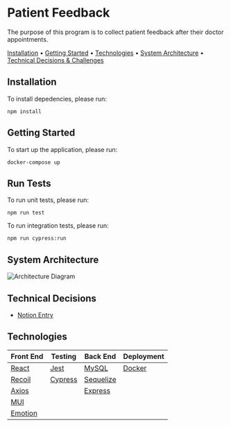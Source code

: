 # Patient Feedback

The purpose of this program is to collect patient feedback after their doctor appointments.

[Installation](#installation) •
[Getting Started](#getting-started) •
[Technologies](#technologies) •
[System Architecture](#system-architecture) •
[Technical Decisions & Challenges](#technical-decisions)

## Installation

To install depedencies, please run:

```
npm install
```

## Getting Started

To start up the application, please run:

```
docker-compose up
```

## Run Tests

To run unit tests, please run:

```
npm run test
```

To run integration tests, please run:

```
npm run cypress:run
```

## System Architecture
![Architecture Diagram](https://user-images.githubusercontent.com/56424589/160459605-6b9653ee-b5a3-4fdb-abaa-e7dd6aa46e64.png)


## Technical Decisions

- [Notion Entry](https://zesty-spur-a63.notion.site/Patient-Feedback-970e8904cf7645a3b313c75711f44893)

## Technologies

| Front End                        | Testing                          | Back End                            | Deployment                |
| -------------------------------- | -------------------------------- | ----------------------------------- | ------------------------- |
| [React](https://reactjs.org/)    | [Jest](https://jestjs.io/)       | [MySQL](https://www.mysql.com/)     | [Docker](www.docker.com/) |
| [Recoil](https://recoiljs.org/)  | [Cypress](https://go.cypress.io) | [Sequelize](https://sequelize.org/) |                           |
| [Axios](https://axios-http.com/) |                                  | [Express](https://expressjs.com/)   |                           |
| [MUI](https://mui.com/)          |                                  |                                     |                           |
| [Emotion](https://emotion.sh)    |                                  |                                     |                           |
